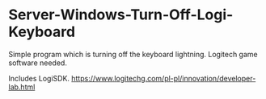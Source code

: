 # Server-Windows-Turn-Off-Logi-Keyboard
Simple program which is turning off the keyboard lightning. Logitech game software needed. 


Includes LogiSDK.
https://www.logitechg.com/pl-pl/innovation/developer-lab.html
